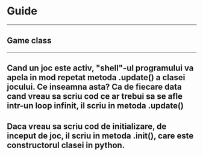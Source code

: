 # Guide
---
## Game class
---
Cand un joc este activ, "shell"-ul programului va apela in mod repetat metoda .update() a clasei jocului.
Ce inseamna asta? Ca de fiecare data cand vreau sa scriu cod ce ar trebui sa se afle intr-un loop infinit,
il scriu in metoda .update()
---
Daca vreau sa scriu cod de initializare, de inceput de joc, il scriu in metoda .__init__(), care este
constructorul clasei in python.
---